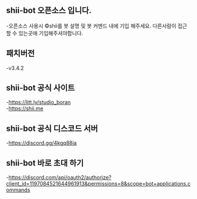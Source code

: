 ## shii-bot 오픈소스 입니다.
-오픈소스 사용시 
©shii를 봇 설명 및 봇 커멘드 내에 기입 해주세요. 다른사람이 접근할 수 있는곳애 기입해주셔야합니다.

## 패치버전
-v3.4.2                         

## shii-bot 공식 사이트
-https://litt.ly/studio_boran                           
-https://shii.me

## shii-bot 공식 디스코드 서버
-https://discord.gg/4kgq88ja                            

## shii-bot 바로 초대 하기
-https://discord.com/api/oauth2/authorize?client_id=1197084521644961913&permissions=8&scope=bot+applications.commands                            
